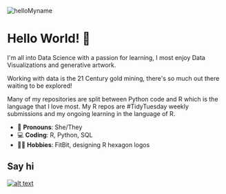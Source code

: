 
<!-- ![](./assets/github.png) -->
<!-- <img width='80%' src='https://user-images.githubusercontent.com/55933131/155902081-5af6c760-c6fb-4b1e-92bc-3aec00846e39.gif'> -->

<!-- ![myname](https://user-images.githubusercontent.com/55933131/155902081-5af6c760-c6fb-4b1e-92bc-3aec00846e39.gif) -->



![helloMyname](https://user-images.githubusercontent.com/55933131/156023950-4fedfa9a-3d42-41d9-93b8-fe6a67cf37ab.gif)

# Hello World! 👋 


I'm all into Data Science with a passion for learning, I most enjoy Data Visualizations and 
generative artwork.

Working with data is the 21 Century gold mining, there's so much out there waiting to be
explored! 

Many of my repositories are split between Python code and R which is the language that I 
love most. My R repos are #TidyTuesday weekly submissions and my ongoing learning in the
language of R.



- :rainbow: **Pronouns**: She/They
- :computer: **Coding**: R, Python, SQL
- :biking_woman: **Hobbies**: FitBit, designing R hexagon logos

Say hi
---
[![alt text][1.1]][1]


<!-- social icons-->
[1.1]: https://www.iconsdb.com/icons/download/barbie-pink/twitter-4-32.png

<!-- links to social-->
[1]: https://twitter.com/StarTrek_Lt
